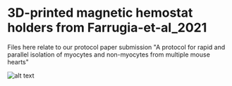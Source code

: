 # 3D-printed magnetic hemostat holders from Farrugia-et-al_2021

Files here relate to our protocol paper submission "A protocol for rapid and parallel isolation of myocytes and non-myocytes from multiple mouse hearts"


![alt text](https://github.com/pinto-lab/Farrugia-et-al_2021-magnetic-hemostat-holderblob/Figure_1_FluidicsSetup_Full.png?raw=true)
